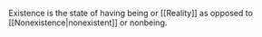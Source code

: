 Existence is the state of having being or [[Reality]] as opposed to [[Nonexistence|nonexistent]] or nonbeing.